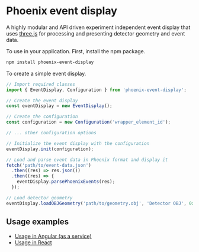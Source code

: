 # Phoenix event display

A highly modular and API driven experiment independent event display that uses [three.js](https://threejs.org) for processing and presenting detector geometry and event data.

To use in your application. First, install the npm package.

```sh
npm install phoenix-event-display
```

To create a simple event display.

```js
// Import required classes
import { EventDisplay, Configuration } from 'phoenix-event-display';

// Create the event display
const eventDisplay = new EventDisplay();

// Create the configuration
const configuration = new Configuration('wrapper_element_id');

// ... other configuration options

// Initialize the event display with the configuration
eventDisplay.init(configuration);

// Load and parse event data in Phoenix format and display it
fetch('path/to/event-data.json')
  .then((res) => res.json())
  .then((res) => {
    eventDisplay.parsePhoenixEvents(res);
  });

// Load detector geometry
eventDisplay.loadOBJGeometry('path/to/geometry.obj', 'Detector OBJ', 0x8c8c8c /* color */);
```

## Usage examples

* [Usage in Angular (as a service)](https://github.com/9inpachi/phoenix/blob/wip-eventdisplay/packages/phoenix-app/src/app/sections/atlas/atlas.component.ts#L16-L56)
* [Usage in React](https://github.com/9inpachi/phoenix-react/blob/master/src/App.js#L6-L31)
